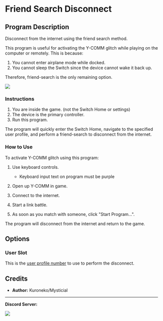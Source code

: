 # Friend Search Disconnect

## Program Description

Disconnect from the internet using the friend search method.

This program is useful for activating the Y-COMM glitch while playing on the computer or remotely. This is because:

1. You cannot enter airplane mode while docked.
2. You cannot sleep the Switch since the device cannot wake it back up.

Therefore, friend-search is the only remaining option.

<img src="../images/FriendSearchDisconnect-0.png">

### Instructions

1. You are inside the game. (not the Switch Home or settings)
2. The device is the primary controller.
3. Run this program.

The program will quickly enter the Switch Home, navigate to the specified user profile, and perform a friend-search to disconnect from the internet.

### How to Use

To activate Y-COMM glitch using this program:

1. Use keyboard controls.

   - Keyboard input text on program must be purple

2. Open up Y-COMM in game.
3. Connect to the internet.
4. Start a link battle.
5. As soon as you match with someone, click "Start Program...".

The program will disconnect from the internet and return to the game.

## Options

### User Slot

This is the [user profile number](https://github.com/PokemonAutomation/Microcontroller/blob/master/Wiki/Programs/NintendoSwitch/UserSlotNumber.md) to use to perform the disconnect.


## Credits

- **Author:** Kuroneko/Mysticial


<hr>

**Discord Server:** 

[<img src="https://canary.discordapp.com/api/guilds/695809740428673034/widget.png?style=banner2">](https://discord.gg/cQ4gWxN)


